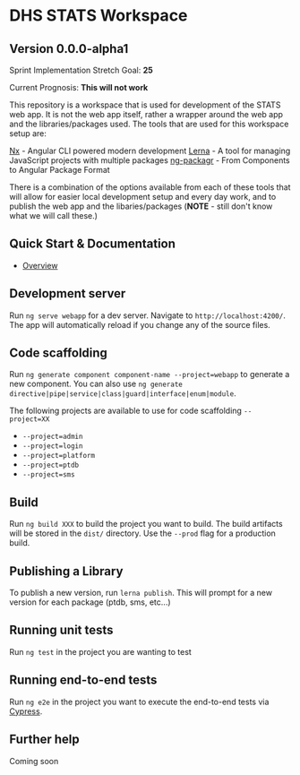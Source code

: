 # DHS STATS Workspace

## Version 0.0.0-alpha1

Sprint Implementation Stretch Goal: **25**

Current Prognosis: **This will not work**

This repository is a workspace that is used for development of the STATS web app. It is not the web app itself, rather a wrapper around the web app and the libraries/packages used. The tools that are used for this workspace setup are:

[Nx](https://nx.dev/ ) - Angular CLI powered modern development
[Lerna](https://lerna.js.org/) - A tool for managing JavaScript projects with multiple packages
[ng-packagr](http://ng-packagr.github.io/ng-packagr/#slide=1) - From Components to Angular Package Format

There is a combination of the options available from each of these tools that will allow for easier local development setup and every day work, and to publish the web app and the libaries/packages (**NOTE** - still don't know what we will call these.)

## Quick Start & Documentation

* [Overview](docs/OVERVIEW.md)

## Development server

Run `ng serve webapp` for a dev server. Navigate to `http://localhost:4200/`. The app will automatically reload if you change any of the source files.

## Code scaffolding

Run `ng generate component component-name --project=webapp` to generate a new component. You can also use `ng generate directive|pipe|service|class|guard|interface|enum|module`.

The following projects are available to use for code scaffolding `--project=XX`
* `--project=admin`
* `--project=login`
* `--project=platform`
* `--project=ptdb`
* `--project=sms`

## Build

Run `ng build XXX` to build the project you want to build. The build artifacts will be stored in the `dist/` directory. Use the `--prod` flag for a production build.

## Publishing a Library

To publish a new version, run `lerna publish`.  This will prompt for a new version for each package (ptdb, sms, etc...)

## Running unit tests

Run `ng test` in the project you are wanting to test

## Running end-to-end tests

Run `ng e2e` in the project you want to execute the end-to-end tests via [Cypress](http://www.protractortest.org/).

## Further help
Coming soon
